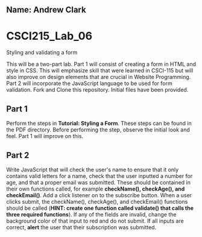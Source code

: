 ## Name: Andrew Clark

# CSCI215_Lab_06
Styling and validating a form

This will be a two-part lab. Part 1 will consist of creating a form in HTML and style in CSS. This will emphasize skill that were learned in CSCI-115 but will also improve on design elements that are crucial in Website Programming. Part 2 will incorporate the JavaScript language to be used for form validation. Fork and Clone this repository. Initial files have been provided.

## Part 1
Perform the steps in **Tutorial: Styling a Form**. These steps can be found in the PDF directory. Before performing the step, observe the initial look and feel. Part 1 will improve on this.

## Part 2
Write JavaScript that will check the user's name to ensure that it only contains valid letters for a name, check that the user inputted a number for age, and that a proper email was submitted. These should be contained in their own functions called, for example **checkName(), checkAge(), and checkEmail()**. Add a click listener on to the subscribe button. When a user clicks submit, the checkName(), checkAge(), and checkEmail() functions should be called (**HINT: create one function called validate() that calls the three required functions**). If any of the fields are invalid, change the background color of that input to red and do not submit. If all inputs are correct, **alert** the user that their subscription was submitted. 


